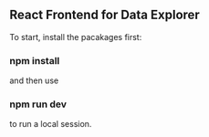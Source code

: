 ## React Frontend for Data Explorer

To start, install the pacakages first:

### npm install

and then use

### npm run dev

to run a local session.